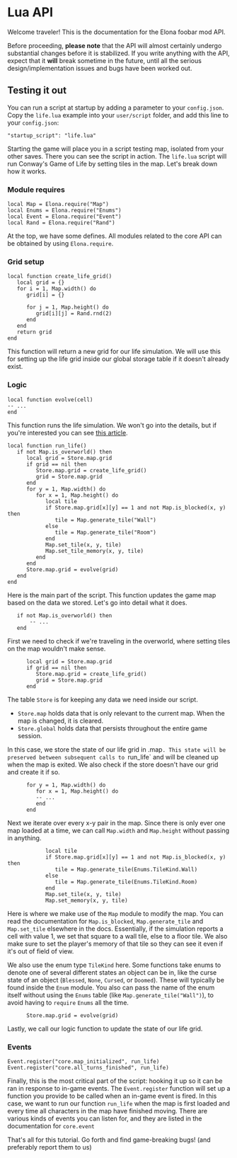 # Lua API
Welcome traveler! This is the documentation for the Elona foobar mod API.

Before proceeding, **please note** that the API will almost certainly undergo substantial changes before it is stabilized. If you write anything with the API, expect that it **will** break sometime in the future, until all the serious design/implementation issues and bugs have been worked out.

## Testing it out
You can run a script at startup by adding a parameter to your `config.json`. Copy the `life.lua` example into your `user/script` folder, and add this line to your `config.json`:

```
"startup_script": "life.lua"
```

Starting the game will place you in a script testing map, isolated from your other saves. There you can see the script in action. The `life.lua` script will run Conway's Game of Life by setting tiles in the map. Let's break down how it works.

### Module requires

```
local Map = Elona.require("Map")
local Enums = Elona.require("Enums")
local Event = Elona.require("Event")
local Rand = Elona.require("Rand")
```

At the top, we have some defines. All modules related to the core API can be obtained by using `Elona.require`.

### Grid setup

```
local function create_life_grid()
   local grid = {}
   for i = 1, Map.width() do
      grid[i] = {}

      for j = 1, Map.height() do
         grid[i][j] = Rand.rnd(2)
      end
   end
   return grid
end
```

This function will return a new grid for our life simulation. We will use this for setting up the life grid inside our global storage table if it doesn't already exist.

### Logic

```
local function evolve(cell)
-- ...
end
```

This function runs the life simulation. We won't go into the details, but if you're interested you can see [this article](https://en.wikipedia.org/wiki/Conway%27s_Game_of_Life).

```
local function run_life()
   if not Map.is_overworld() then
      local grid = Store.map.grid
      if grid == nil then
         Store.map.grid = create_life_grid()
         grid = Store.map.grid
      end
      for y = 1, Map.width() do
         for x = 1, Map.height() do
            local tile
            if Store.map.grid[x][y] == 1 and not Map.is_blocked(x, y) then
               tile = Map.generate_tile("Wall")
            else
               tile = Map.generate_tile("Room")
            end
            Map.set_tile(x, y, tile)
            Map.set_tile_memory(x, y, tile)
         end
      end
      Store.map.grid = evolve(grid)
   end
end
```

Here is the main part of the script. This function updates the game map based on the data we stored. Let's go into detail what it does.

```
   if not Map.is_overworld() then
       -- ...
   end
```

First we need to check if we're traveling in the overworld, where setting tiles on the map wouldn't make sense.

```
      local grid = Store.map.grid
      if grid == nil then
         Store.map.grid = create_life_grid()
         grid = Store.map.grid
      end
```

The table `Store` is for keeping any data we need inside our script.
- `Store.map` holds data that is only relevant to the current map. When the map is changed, it is cleared.
- `Store.global` holds data that persists throughout the entire game session.

In this case, we store the state of our life grid in .map`. This state will be preserved between subsequent calls to `run_life` and will be cleaned up when the map is exited. We also check if the store doesn't have our grid and create it if so.

```
      for y = 1, Map.width() do
         for x = 1, Map.height() do
         -- ...
         end
      end
```

Next we iterate over every x-y pair in the map. Since there is only ever one map loaded at a time, we can call `Map.width` and `Map.height` without passing in anything.

```
            local tile
            if Store.map.grid[x][y] == 1 and not Map.is_blocked(x, y) then
               tile = Map.generate_tile(Enums.TileKind.Wall)
            else
               tile = Map.generate_tile(Enums.TileKind.Room)
            end
            Map.set_tile(x, y, tile)
            Map.set_memory(x, y, tile)
```

Here is where we make use of the `Map` module to modify the map. You can read the documentation for `Map.is_blocked`, `Map.generate_tile` and `Map.set_tile` elsewhere in the docs. Essentially, if the simulation reports a cell with value 1, we set that square to a wall tile, else to a floor tile. We also make sure to set the player's memory of that tile so they can see it even if it's out of field of view.

We also use the enum type `TileKind` here. Some functions take enums to denote one of several different states an object can be in, like the curse state of an object (`Blessed`, `None`, `Cursed`, or `Doomed`). These will typically be found inside the `Enum` module. You also can pass the name of the enum itself without using the `Enums` table (like `Map.generate_tile("Wall")`), to avoid having to `require` `Enums` all the time.

```
      Store.map.grid = evolve(grid)
```

Lastly, we call our logic function to update the state of our life grid.

### Events

```
Event.register("core.map_initialized", run_life)
Event.register("core.all_turns_finished", run_life)
```

Finally, this is the most critical part of the script: hooking it up so it can be ran in response to in-game events. The `Event.register` function will set up a function you provide to be called when an in-game event is fired. In this case, we want to run our function `run_life` when the map is first loaded and every time all characters in the map have finished moving. There are various kinds of events you can listen for, and they are listed in the documentation for `core.event`

That's all for this tutorial. Go forth and find game-breaking bugs! (and preferably report them to us)
